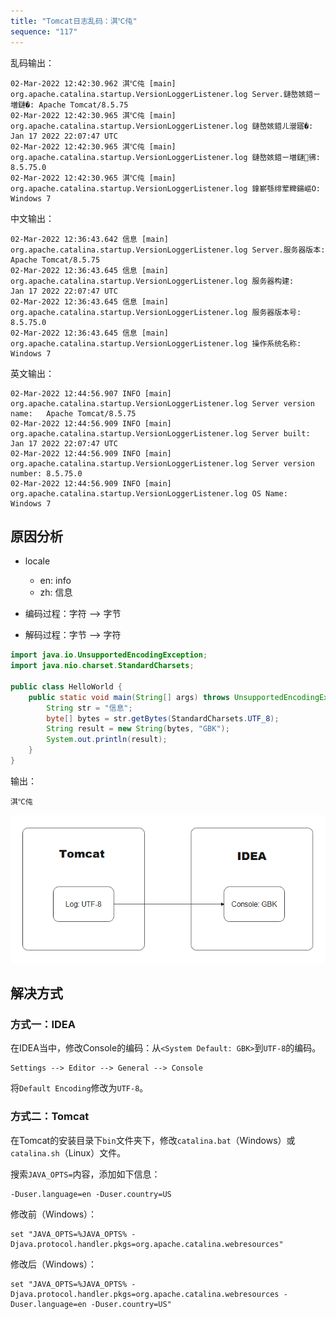 ```yaml
---
title: "Tomcat日志乱码：淇℃伅"
sequence: "117"
---
```


乱码输出：

```text
02-Mar-2022 12:42:30.962 淇℃伅 [main] org.apache.catalina.startup.VersionLoggerListener.log Server.鏈嶅姟鍣ㄧ増鏈�: Apache Tomcat/8.5.75
02-Mar-2022 12:42:30.965 淇℃伅 [main] org.apache.catalina.startup.VersionLoggerListener.log 鏈嶅姟鍣ㄦ瀯寤�:        Jan 17 2022 22:07:47 UTC
02-Mar-2022 12:42:30.965 淇℃伅 [main] org.apache.catalina.startup.VersionLoggerListener.log 鏈嶅姟鍣ㄧ増鏈彿:      8.5.75.0
02-Mar-2022 12:42:30.965 淇℃伅 [main] org.apache.catalina.startup.VersionLoggerListener.log 鎿嶄綔绯荤粺鍚嶇О:      Windows 7
```

中文输出：

```text
02-Mar-2022 12:36:43.642 信息 [main] org.apache.catalina.startup.VersionLoggerListener.log Server.服务器版本: Apache Tomcat/8.5.75
02-Mar-2022 12:36:43.645 信息 [main] org.apache.catalina.startup.VersionLoggerListener.log 服务器构建:        Jan 17 2022 22:07:47 UTC
02-Mar-2022 12:36:43.645 信息 [main] org.apache.catalina.startup.VersionLoggerListener.log 服务器版本号:      8.5.75.0
02-Mar-2022 12:36:43.645 信息 [main] org.apache.catalina.startup.VersionLoggerListener.log 操作系统名称:      Windows 7
```

英文输出：

```text
02-Mar-2022 12:44:56.907 INFO [main] org.apache.catalina.startup.VersionLoggerListener.log Server version name:   Apache Tomcat/8.5.75
02-Mar-2022 12:44:56.909 INFO [main] org.apache.catalina.startup.VersionLoggerListener.log Server built:          Jan 17 2022 22:07:47 UTC
02-Mar-2022 12:44:56.909 INFO [main] org.apache.catalina.startup.VersionLoggerListener.log Server version number: 8.5.75.0
02-Mar-2022 12:44:56.909 INFO [main] org.apache.catalina.startup.VersionLoggerListener.log OS Name:               Windows 7
```

## 原因分析

- locale
    - en: info
    - zh: 信息

- 编码过程：字符 --> 字节
- 解码过程：字节 --> 字符

```java
import java.io.UnsupportedEncodingException;
import java.nio.charset.StandardCharsets;

public class HelloWorld {
    public static void main(String[] args) throws UnsupportedEncodingException {
        String str = "信息";
        byte[] bytes = str.getBytes(StandardCharsets.UTF_8);
        String result = new String(bytes, "GBK");
        System.out.println(result);
    }
}
```

输出：

```text
淇℃伅
```

![](/assets/images/spring/mvc/tomcat-log-unreadable-character-code.png)

## 解决方式

### 方式一：IDEA

在IDEA当中，修改Console的编码：从`<System Default: GBK>`到`UTF-8`的编码。

```text
Settings --> Editor --> General --> Console
```

将`Default Encoding`修改为`UTF-8`。

### 方式二：Tomcat

在Tomcat的安装目录下`bin`文件夹下，修改`catalina.bat`（Windows）或`catalina.sh`（Linux）文件。

搜索`JAVA_OPTS=`内容，添加如下信息：

```text
-Duser.language=en -Duser.country=US
```

修改前（Windows）：

```text
set "JAVA_OPTS=%JAVA_OPTS% -Djava.protocol.handler.pkgs=org.apache.catalina.webresources"
```

修改后（Windows）：

```text
set "JAVA_OPTS=%JAVA_OPTS% -Djava.protocol.handler.pkgs=org.apache.catalina.webresources -Duser.language=en -Duser.country=US"
```

